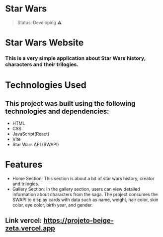 <h1>Star Wars</h1>

> Status: Developing ⚠️


# Star Wars Website

### This is a very simple application about Star Wars history, characters and their trilogies.

# Technologies Used 

## This project was built using the following technologies and dependencies:

+ HTML
+ CSS
+ JavaScript(React)
+ Vite
+ Star Wars API (SWAPI)

# Features

* Home Section: This section is about a bit of star wars history, creator and trilogies.
* Gallery Section: In the gallery section, users can view detailed information about characters from the saga. The project consumes the SWAPI to display cards with data such as name, weight, hair color, skin color, eye color, birth year, and gender.




## Link vercel: https://projeto-beige-zeta.vercel.app





